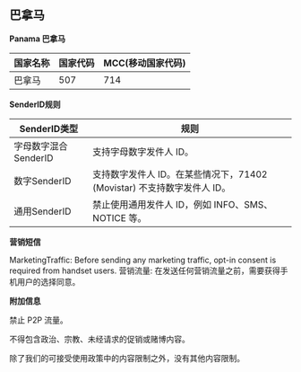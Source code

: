 ## 巴拿马

__Panama   巴拿马__

| 国家名称 | 国家代码 | MCC(移动国家代码) |
|------|------|-------------|
| 巴拿马  | 507  | 714         |

__SenderID规则__

| SenderID类型     | 规则                                              |
|----------------|-------------------------------------------------|
| 字母数字混合SenderID | 支持字母数字发件人 ID。                                   |
| 数字SenderID     | 支持数字发件人 ID。在某些情况下，71402 (Movistar) 不支持数字发件人 ID。 |
| 通用SenderID     | 禁止使用通用发件人 ID，例如 INFO、SMS、NOTICE 等。              |


__营销短信__

MarketingTraffic: Before sending any marketing traffic, opt-in consent is required from handset users.
营销流量: 在发送任何营销流量之前，需要获得手机用户的选择同意。

__附加信息__

禁止 P2P 流量。

不得包含政治、宗教、未经请求的促销或赌博内容。

除了我们的可接受使用政策中的内容限制之外，没有其他内容限制。

